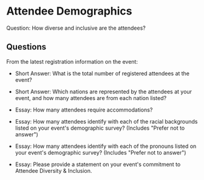 # Attendee Demographics

Question: How diverse and inclusive are the attendees?

## Questions

From the latest registration information on the event:

  * Short Answer: What is the total number of registered attendees at the event?

  * Short Answer: Which nations are represented by the attendees at your event, and how many attendees are from each nation listed?
 
  * Essay: How many attendees require accommodations?
    
  * Essay: How many attendees identify with each of the racial backgrounds listed on your event's demographic survey? (Includes "Prefer not to answer")
    
  * Essay: How many attendees identify with each of the pronouns listed on your event's demographic survey? (Includes "Prefer not to answer")     
  
  * Essay: Please provide a statement on your event's commitment to Attendee Diversity & Inclusion.

